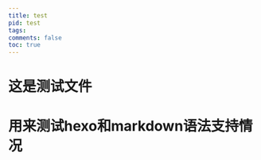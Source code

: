 ```yaml
---
title: test
pid: test
tags:
comments: false
toc: true
---
```


# 这是测试文件
# 用来测试hexo和markdown语法支持情况

<!-- more -->

